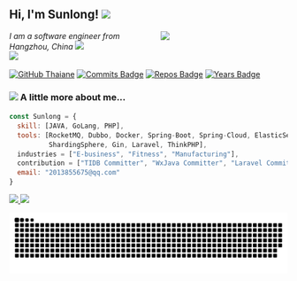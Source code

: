 <h2> Hi, I'm Sunlong! <img src="https://media.giphy.com/media/mGcNjsfWAjY5AEZNw6/giphy.gif" width="50"></h2>

<img align='right' src="https://media.giphy.com/media/nGMnDqebzDcfm/giphy.gif" width="230">
 
<p><em>I am a software engineer from Hangzhou, China </a><img src="https://media.giphy.com/media/fYSnHlufseco8Fh93Z/giphy.gif" width="30"></br><img src="https://media.giphy.com/media/WUlplcMpOCEmTGBtBW/giphy.gif" width="30"> 
</em></p>

[![GitHub Thaiane](https://img.shields.io/github/followers/sunl888?label=follow&style=social)](https://github.com/Thaiane)
[![Commits Badge](https://badges.pufler.dev/commits/monthly/sunl888)](https://badges.pufler.dev)
[![Repos Badge](https://badges.pufler.dev/repos/sunl888)](https://badges.pufler.dev)
[![Years Badge](https://badges.pufler.dev/years/sunl888)](https://badges.pufler.dev)

### <img src="https://media.giphy.com/media/VgCDAzcKvsR6OM0uWg/giphy.gif" width="50"> A little more about me...  

```javascript
const Sunlong = { 
  skill: [JAVA, GoLang, PHP],
  tools: [RocketMQ, Dubbo, Docker, Spring-Boot, Spring-Cloud, ElasticSearch, Zookeeper,
          ShardingSphere, Gin, Laravel, ThinkPHP], 
  industries = ["E-business", "Fitness", "Manufacturing"],
  contribution = ["TIDB Committer", "WxJava Committer", "Laravel Committer"],
  email: "2013855675@qq.com"
}
```

<p align="left">
<a href="https://github.com/sunl888">
  <img height="190em" src="https://github-readme-stats-eight-theta.vercel.app/api/top-langs/?username=sunl888&layout=compact&langs_count=10&theme=jolly&count_private=true"/>
  <img height="190em" src="https://github-readme-stats-eight-theta.vercel.app/api?username=sunl888&show_icons=true&theme=jolly&include_all_commits=true&count_private=true"/>
</a>
</p>

![亮色](https://github.com/sunl888/sunl888/raw/gh-pages/github-snake.svg)
